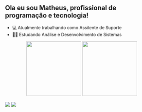 ## Ola eu sou Matheus, profissional de programação e tecnologia!

- 💻 Atualmente trabalhando como Assitente de Suporte
- 👨‍🎓 Estudando Análise e Desenvolvimento de Sistemas

<div align="center">
  <img height="180em" src="https://github-readme-stats.vercel.app/api?username=MatheusCarva&show_icons=true&theme=merko&include_all_commits=true&count_private=true"/>
  <img height="180em" src="https://github-readme-stats.vercel.app/api/top-langs/?username=MatheusCarva&layout=compact&langs_count=7&theme=merko"/>
</div>
<div style="display: inline_block"><br>
  
   
  
</div>
  
<div> 
  <a href = "mailto:theustt91@gmail.com"><img src="https://img.shields.io/badge/-Gmail-%23333?style=for-the-badge&logo=gmail&logoColor=white" target="_blank"></a>
  <a href=https://www.linkedin.com/in/matheus-carvalho-740530156 target="_blank"><img src="https://img.shields.io/badge/-LinkedIn-%230077B5?style=for-the-badge&logo=linkedin&logoColor=white" target="_blank"></a> 
 
</div>

